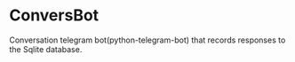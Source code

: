 # ConversBot
Conversation telegram bot(python-telegram-bot) that records responses to the Sqlite database.
